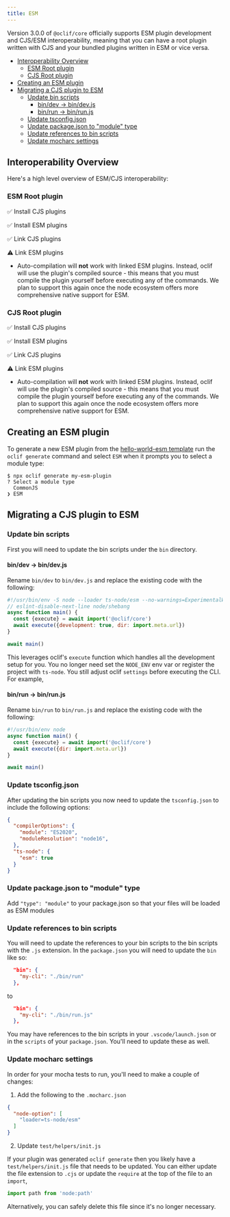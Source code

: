 ```yaml
---
title: ESM
---
```


Version 3.0.0 of `@oclif/core` officially supports ESM plugin development and CJS/ESM interoperability, meaning that you can have a root plugin written with CJS and your bundled plugins written in ESM or vice versa.

- [Interoperability Overview](#interoperability-overview)
  - [ESM Root plugin](#esm-root-plugin)
  - [CJS Root plugin](#cjs-root-plugin)
- [Creating an ESM plugin](#creating-an-esm-plugin)
- [Migrating a CJS plugin to ESM](#migrating-a-cjs-plugin-to-esm)
  - [Update bin scripts](#update-bin-scripts)
    - [bin/dev → bin/dev.js](#bindev--bindevjs)
    - [bin/run → bin/run.js](#binrun--binrunjs)
  - [Update tsconfig.json](#update-tsconfigjson)
  - [Update package.json to "module" type](#update-packagejson-to-module-type)
  - [Update references to bin scripts](#update-references-to-bin-scripts)
  - [Update mocharc settings](#update-mocharc-settings)


## Interoperability Overview

Here's a high level overview of ESM/CJS interoperability:

### ESM Root plugin
✅ Install CJS plugins

✅ Install ESM plugins

✅ Link CJS plugins

⚠️ Link ESM plugins

  - Auto-compilation will **not** work with linked ESM plugins. Instead, oclif will use the plugin's compiled source - this means that you must compile the plugin yourself before executing any of the commands. We plan to support this again once the node ecosystem offers more comprehensive native support for ESM.

### CJS Root plugin
✅ Install CJS plugins

✅ Install ESM plugins

✅ Link CJS plugins

⚠️ Link ESM plugins

  - Auto-compilation will **not** work with linked ESM plugins. Instead, oclif will use the plugin's compiled source - this means that you must compile the plugin yourself before executing any of the commands. We plan to support this again once the node ecosystem offers more comprehensive native support for ESM.

## Creating an ESM plugin

To generate a new ESM plugin from the [hello-world-esm template](https://github.com/oclif/hello-world-esm) run the `oclif generate` command and select `ESM` when it prompts you to select a module type:

```
$ npx oclif generate my-esm-plugin
? Select a module type
  CommonJS
❯ ESM
```

## Migrating a CJS plugin to ESM

### Update bin scripts

First you will need to update the bin scripts under the `bin` directory.

#### bin/dev → bin/dev.js

Rename `bin/dev` to `bin/dev.js` and replace the existing code with the following:

```js
#!/usr/bin/env -S node --loader ts-node/esm --no-warnings=ExperimentalWarning
// eslint-disable-next-line node/shebang
async function main() {
  const {execute} = await import('@oclif/core')
  await execute({development: true, dir: import.meta.url})
}

await main()
```

This leverages oclif's `execute` function which handles all the development setup for you. You no longer need set the `NODE_ENV` env var or register the project with `ts-node`. You still adjust oclif `settings` before executing the CLI. For example,


#### bin/run → bin/run.js

Rename `bin/run` to `bin/run.js` and replace the existing code with the following:

```js
#!/usr/bin/env node
async function main() {
  const {execute} = await import('@oclif/core')
  await execute({dir: import.meta.url})
}

await main()
```

### Update tsconfig.json

After updating the bin scripts you now need to update the `tsconfig.json` to include the following options:

```json
{
  "compilerOptions": {
    "module": "ES2020",
    "moduleResolution": "node16",
  },
  "ts-node": {
    "esm": true
  }
}
```

### Update package.json to "module" type

Add `"type": "module"` to your package.json so that your files will be loaded as ESM modules


### Update references to bin scripts

You will need to update the references to your bin scripts to the bin scripts with the `.js` extension. In the `package.json` you will need to update the `bin` like so:

```json
  "bin": {
    "my-cli": "./bin/run"
  },
```
to

```json
  "bin": {
    "my-cli": "./bin/run.js"
  },
```

You may have references to the bin scripts in your `.vscode/launch.json` or in the `scripts` of your `package.json`. You'll need to update these as well.

### Update mocharc settings

In order for your mocha tests to run, you'll need to make a couple of changes:

1. Add the following to the `.mocharc.json`

```json
{
  "node-option": [
    "loader=ts-node/esm"
  ]
}
```

2. Update `test/helpers/init.js`

If your plugin was generated `oclif generate` then you likely have a `test/helpers/init.js` file that needs to be updated. You can either update the file extension to `.cjs` or update the `require` at the top of the file to an `import`,

```js
import path from 'node:path'
```

Alternatively, you can safely delete this file since it's no longer necessary.
